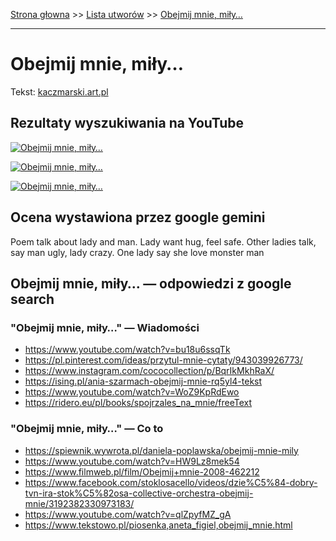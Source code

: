 [Strona głowna](../index.md) >> [Lista utworów](../list.md) >> [Obejmij mnie, miły…](365.md)

---

# Obejmij mnie, miły…

Tekst: [kaczmarski.art.pl](https://www.kaczmarski.art.pl/tworczosc/wiersze/obejmij-mnie-mily/)

## Rezultaty wyszukiwania na YouTube

[![Obejmij mnie, miły…](http://img.youtube.com/vi/nKoqGkB9l3A/0.jpg)](https://www.youtube.com/watch?v=nKoqGkB9l3A "Kaczmarski - Encore, jeszcze raz - YouTube")

[![Obejmij mnie, miły…](http://img.youtube.com/vi/_tMUzR7PRig/0.jpg)](https://www.youtube.com/watch?v=_tMUzR7PRig "Jacek Kaczmarski - Obym się mylił - YouTube")

[![Obejmij mnie, miły…](http://img.youtube.com/vi/3EJBCao3U-k/0.jpg)](https://www.youtube.com/watch?v=3EJBCao3U-k "01 Jacek Kaczmarski - Nie lubię Krzyk 1981 - YouTube")

## Ocena wystawiona przez google gemini

Poem talk about lady and man. Lady want hug, feel safe. Other ladies talk, say man ugly, lady crazy. One lady say she love monster man

## Obejmij mnie, miły… — odpowiedzi z google search

### "Obejmij mnie, miły…" — Wiadomości

 - <https://www.youtube.com/watch?v=bu18u6ssqTk>
 - <https://pl.pinterest.com/ideas/przytul-mnie-cytaty/943039926773/>
 - <https://www.instagram.com/cococollection/p/BqrIkMkhRaX/>
 - <https://ising.pl/ania-szarmach-obejmij-mnie-rq5yl4-tekst>
 - <https://www.youtube.com/watch?v=WoZ9KpRdEwo>
 - <https://ridero.eu/pl/books/spojrzales_na_mnie/freeText>

### "Obejmij mnie, miły…" — Co to

 - <https://spiewnik.wywrota.pl/daniela-poplawska/obejmij-mnie-mily>
 - <https://www.youtube.com/watch?v=HW9Lz8mek54>
 - <https://www.filmweb.pl/film/Obejmij+mnie-2008-462212>
 - <https://www.facebook.com/stoklosacello/videos/dzie%C5%84-dobry-tvn-ira-stok%C5%82osa-collective-orchestra-obejmij-mnie/3192382330973183/>
 - <https://www.youtube.com/watch?v=qlZpyfMZ_gA>
 - <https://www.tekstowo.pl/piosenka,aneta_figiel,obejmij_mnie.html>

